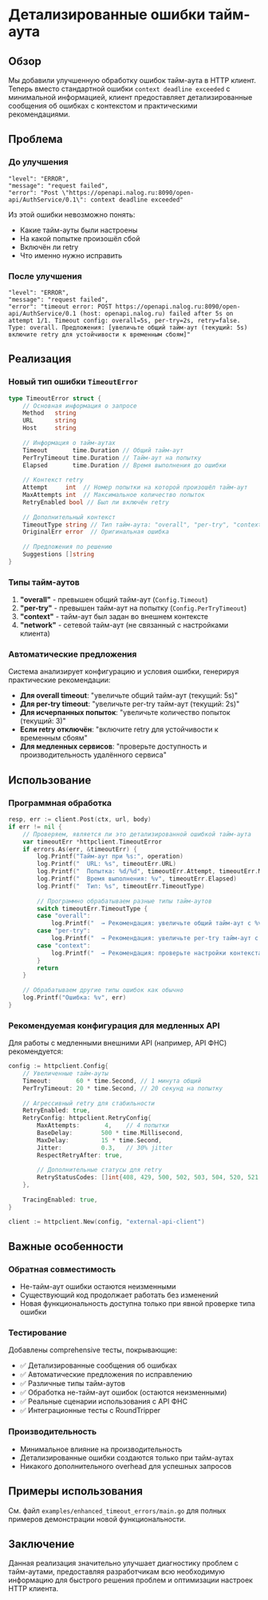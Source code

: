# Детализированные ошибки тайм-аута

## Обзор

Мы добавили улучшенную обработку ошибок тайм-аута в HTTP клиент. Теперь вместо стандартной ошибки `context deadline exceeded` с минимальной информацией, клиент предоставляет детализированные сообщения об ошибках с контекстом и практическими рекомендациями.

## Проблема

### До улучшения
```
"level": "ERROR",
"message": "request failed", 
"error": "Post \"https://openapi.nalog.ru:8090/open-api/AuthService/0.1\": context deadline exceeded"
```

Из этой ошибки невозможно понять:
- Какие тайм-ауты были настроены
- На какой попытке произошёл сбой
- Включён ли retry
- Что именно нужно исправить

### После улучшения
```
"level": "ERROR",
"message": "request failed",
"error": "timeout error: POST https://openapi.nalog.ru:8090/open-api/AuthService/0.1 (host: openapi.nalog.ru) failed after 5s on attempt 1/1. Timeout config: overall=5s, per-try=2s, retry=false. Type: overall. Предложения: [увеличьте общий тайм-аут (текущий: 5s) включите retry для устойчивости к временным сбоям]"
```

## Реализация

### Новый тип ошибки `TimeoutError`

```go
type TimeoutError struct {
    // Основная информация о запросе
    Method   string
    URL      string  
    Host     string
    
    // Информация о тайм-аутах
    Timeout       time.Duration // Общий тайм-аут
    PerTryTimeout time.Duration // Тайм-аут на попытку
    Elapsed       time.Duration // Время выполнения до ошибки
    
    // Контекст retry
    Attempt     int  // Номер попытки на которой произошёл тайм-аут
    MaxAttempts int  // Максимальное количество попыток  
    RetryEnabled bool // Был ли включён retry
    
    // Дополнительный контекст
    TimeoutType string // Тип тайм-аута: "overall", "per-try", "context"
    OriginalErr error  // Оригинальная ошибка
    
    // Предложения по решению
    Suggestions []string
}
```

### Типы тайм-аутов

1. **"overall"** - превышен общий тайм-аут (`Config.Timeout`)
2. **"per-try"** - превышен тайм-аут на попытку (`Config.PerTryTimeout`) 
3. **"context"** - тайм-аут был задан во внешнем контексте
4. **"network"** - сетевой тайм-аут (не связанный с настройками клиента)

### Автоматические предложения

Система анализирует конфигурацию и условия ошибки, генерируя практические рекомендации:

- **Для overall timeout**: "увеличьте общий тайм-аут (текущий: 5s)"
- **Для per-try timeout**: "увеличьте per-try тайм-аут (текущий: 2s)" 
- **Для исчерпанных попыток**: "увеличьте количество попыток (текущий: 3)"
- **Если retry отключён**: "включите retry для устойчивости к временным сбоям"
- **Для медленных сервисов**: "проверьте доступность и производительность удалённого сервиса"

## Использование

### Программная обработка

```go
resp, err := client.Post(ctx, url, body)
if err != nil {
    // Проверяем, является ли это детализированной ошибкой тайм-аута
    var timeoutErr *httpclient.TimeoutError
    if errors.As(err, &timeoutErr) {
        log.Printf("Тайм-аут при %s:", operation)
        log.Printf("  URL: %s", timeoutErr.URL)
        log.Printf("  Попытка: %d/%d", timeoutErr.Attempt, timeoutErr.MaxAttempts)
        log.Printf("  Время выполнения: %v", timeoutErr.Elapsed)
        log.Printf("  Тип: %s", timeoutErr.TimeoutType)
        
        // Программно обрабатываем разные типы тайм-аутов
        switch timeoutErr.TimeoutType {
        case "overall":
            log.Printf("  → Рекомендация: увеличьте общий тайм-аут с %v", timeoutErr.Timeout)
        case "per-try":
            log.Printf("  → Рекомендация: увеличьте per-try тайм-аут с %v", timeoutErr.PerTryTimeout)
        case "context":
            log.Printf("  → Рекомендация: проверьте настройки контекста вызывающего кода")
        }
        return
    }
    
    // Обрабатываем другие типы ошибок как обычно
    log.Printf("Ошибка: %v", err)
}
```

### Рекомендуемая конфигурация для медленных API

Для работы с медленными внешними API (например, API ФНС) рекомендуется:

```go
config := httpclient.Config{
    // Увеличенные тайм-ауты
    Timeout:       60 * time.Second, // 1 минута общий
    PerTryTimeout: 20 * time.Second, // 20 секунд на попытку
    
    // Агрессивный retry для стабильности
    RetryEnabled: true,
    RetryConfig: httpclient.RetryConfig{
        MaxAttempts:       4,    // 4 попытки
        BaseDelay:        500 * time.Millisecond,
        MaxDelay:         15 * time.Second,
        Jitter:           0.3,   // 30% jitter
        RespectRetryAfter: true,
        
        // Дополнительные статусы для retry
        RetryStatusCodes: []int{408, 429, 500, 502, 503, 504, 520, 521, 522, 524},
    },
    
    TracingEnabled: true,
}

client := httpclient.New(config, "external-api-client")
```

## Важные особенности

### Обратная совместимость

- Не-тайм-аут ошибки остаются неизменными
- Существующий код продолжает работать без изменений
- Новая функциональность доступна только при явной проверке типа ошибки

### Тестирование

Добавлены comprehensive тесты, покрывающие:

- ✅ Детализированные сообщения об ошибках
- ✅ Автоматические предложения по исправлению
- ✅ Различные типы тайм-аутов
- ✅ Обработка не-тайм-аут ошибок (остаются неизменными)
- ✅ Реальные сценарии использования с API ФНС
- ✅ Интеграционные тесты с RoundTripper

### Производительность

- Минимальное влияние на производительность
- Детализированные ошибки создаются только при тайм-аутах
- Никакого дополнительного overhead для успешных запросов

## Примеры использования

См. файл `examples/enhanced_timeout_errors/main.go` для полных примеров демонстрации новой функциональности.

## Заключение

Данная реализация значительно улучшает диагностику проблем с тайм-аутами, предоставляя разработчикам всю необходимую информацию для быстрого решения проблем и оптимизации настроек HTTP клиента.
